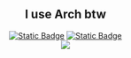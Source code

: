 <div align="center">

## I use Arch btw
[![Static Badge](https://img.shields.io/badge/ArchLinux-text?style=for-the-badge&logo=ArchLinux&color=%23151515)](https://archlinux.org/)
[![Static Badge](https://img.shields.io/badge/Hyprland-text?style=for-the-badge&logo=Hyprland&color=%23151515)](https://hyprland.org/)\
[![](https://github-readme-stats.vercel.app/api/top-langs/?username=blaadick&layout=compact&langs_count=8&exclude_repo=LibraryControl&theme=dark&border_radius=0&hide_border=true)]()

</div>
